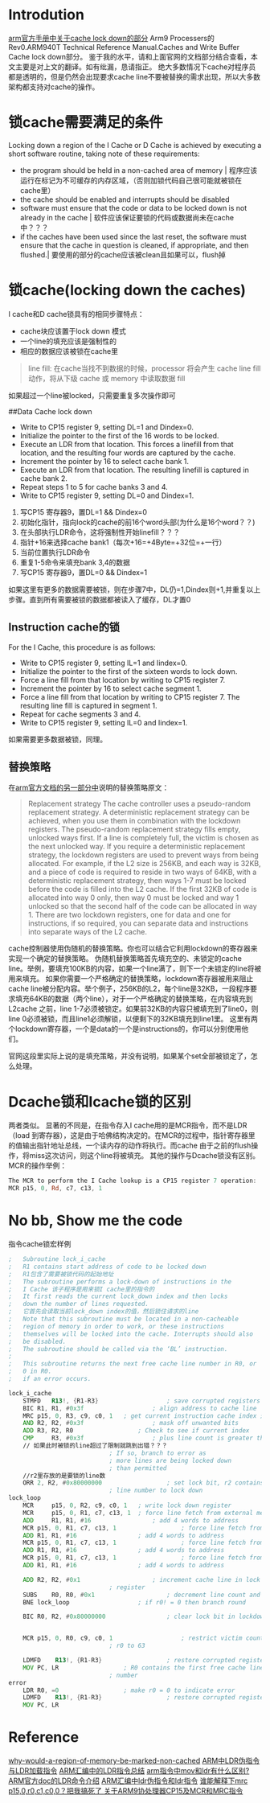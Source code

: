 # Introdution 
[arm官方手册中关于cache lock down的部分][0]
Arm9 Processers的Rev0.ARM940T Technical Reference Manual.Caches and Write Buffer Cache lock down部分。
鉴于我的水平，请和上面官网的文档部分结合查看，本文主要是对上文的翻译。如有纰漏，恳请指正。
绝大多数情况下cache对程序员都是透明的，但是仍然会出现要求cache line不要被替换的需求出现，所以大多数架构都支持对cache的操作。
# 锁cache需要满足的条件
Locking down a region of the I Cache or D Cache is achieved by executing a short software routine, taking note of these requirements:

+ the program should be held in a non-cached area of memory | 程序应该运行在标记为不可缓存的内存区域，（否则加锁代码自己很可能就被锁在cache里）
+ the cache should be enabled and interrupts should be disabled
+ software must ensure that the code or data to be locked down is not already in the cache | 软件应该保证要锁的代码或数据尚未在cache中？？？
+ if the caches have been used since the last reset, the software must ensure that the cache in question is cleaned, if appropriate, and then flushed.| 要使用的部分的cache应该被clean且如果可以，flush掉

# 锁cache(locking down the caches)
I cache和D cache锁具有的相同步骤特点：

+ cache块应该置于lock down 模式
+ 一个line的填充应该是强制性的
+ 相应的数据应该被锁在cache里

>line fill: 在cache当找不到数据的时候，processor 将会产生 cache line fill 动作，将从下级 cache 或 memory 中读取数据 fill

如果超过一个line被locked，只需要重复多次操作即可

##Data Cache lock down

+ Write to CP15 register 9, setting DL=1 and Dindex=0.
+ Initialize the pointer to the first of the 16 words to be locked.
+ Execute an LDR from that location. This forces a linefill from that location, and the resulting four words are captured by the cache.
+ Increment the pointer by 16 to select cache bank 1.
+ Execute an LDR from that location. The resulting linefill is captured in cache bank 2.
+ Repeat steps 1 to 5 for cache banks 3 and 4.
+ Write to CP15 register 9, setting DL=0 and Dindex=1.

1. 写CP15 寄存器9，置DL=1 && Dindex=0
2. 初始化指针，指向lock的cache的前16个word头部(为什么是16个word？？)
3. 在头部执行LDR命令，这将强制性开始linefill？？？
4. 指针+16来选择cache bank1（每次+16=+4Byte=+32位=+一行）
5. 当前位置执行LDR命令
6. 重复1-5命令来填充bank 3,4的数据
7. 写CP15 寄存器9，置DL=0 && Dindex=1

如果这里有更多的数据需要被锁，则在步骤7中，DL仍=1,Dindex则+1,并重复以上步骤。直到所有需要被锁的数据都被读入了缓存，DL才置0

## Instruction cache的锁
For the I Cache, this procedure is as follows:

+ Write to CP15 register 9, setting IL=1 and Iindex=0.
+ Initialize the pointer to the first of the sixteen words to lock down.
+ Force a line fill from that location by writing to CP15 register 7.
+ Increment the pointer by 16 to select cache segment 1.
+ Force a line fill from that location by writing to CP15 register 7. The resulting line fill is captured in segment 1.
+ Repeat for cache segments 3 and 4.
+ Write to CP15 register 9, setting IL=0 and Iindex=1.

如果需要更多数据被锁，同理。

## 替换策略
在[arm官方文档的另一部分中](http://infocenter.arm.com/help/index.jsp?topic=/com.arm.doc.ddi0329l/Beieiiab.html)说明的替换策略原文：

>Replacement strategy
The cache controller uses a pseudo-random replacement strategy. A deterministic replacement strategy can be achieved, when you use them in combination with the lockdown registers.
The pseudo-random replacement strategy fills empty, unlocked ways first. If a line is completely full, the victim is chosen as the next unlocked way.
If you require a deterministic replacement strategy, the lockdown registers are used to prevent ways from being allocated. For example, if the L2 size is 256KB, and each way is 32KB, and a piece of code is required to reside in two ways of 64KB, with a deterministic replacement strategy, then ways 1-7 must be locked before the code is filled into the L2 cache. If the first 32KB of code is allocated into way 0 only, then way 0 must be locked and way 1 unlocked so that the second half of the code can be allocated in way 1.
There are two lockdown registers, one for data and one for instructions, if so required, you can separate data and instructions into separate ways of the L2 cache.

cache控制器使用伪随机的替换策略。你也可以结合它利用lockdown的寄存器来实现一个确定的替换策略。
伪随机替换策略首先填充空的、未锁定的cache line。举例，要填充100KB的内容，如果一个line满了，则下一个未锁定的line将被用来填充。
如果你需要一个严格确定的替换策略，lockdown寄存器被用来阻止cache line被分配内容。举个例子，256KB的L2，每个line是32KB，一段程序要求填充64KB的数据（两个line），对于一个严格确定的替换策略，在内容填充到L2cache 之前，line 1-7必须被锁定。如果前32KB的内容只被填充到了line0，则line 0必须被锁，而且line1必须解锁，以便剩下的32KB填充到line1里。
这里有两个lockdown寄存器，一个是data的一个是instructions的，你可以分别使用他们。

官网这段里实际上说的是填充策略，并没有说明，如果某个set全部被锁定了，怎么处理。

# Dcache锁和Icache锁的区别
两者类似。
显著的不同是，在指令存入I cache用的是MCR指令，而不是LDR（load 到寄存器），这是由于哈佛结构决定的。在MCR的过程中，指针寄存器里的值输出指针地址总线，一个读内存的动作将执行。而cache 由于之前的flush操作，将miss这次访问，则这个line将被填充。
其他的操作与Dcache锁没有区别。
MCR的操作举例：
```asm
The MCR to perform the I Cache lookup is a CP15 register 7 operation:
MCR p15, 0, Rd, c7, c13, 1
```
# No bb, Show me the code
指令cache锁宏样例
```asm
;	Subroutine lock_i_cache
;	R1 contains start address of code to be locked down 
;	R1包含了需要被锁代码的起始地址
;	The subroutine performs a lock-down of instructions in the 
;	I Cache 该子程序是用来锁I cache里的指令的
;	It first reads the current lock_down index and then locks 	
;	down the number of lines requested.
;	它首先会读取当前lock_down index的值，然后锁住请求的line
;	Note that this subroutine must be located in a non-cacheable
;	region of memory in order to work, or these instructions
;	themselves will be locked into the cache. Interrupts should also 
;	be disabled.
;	The subroutine should be called via the ‘BL’ instruction.
;
;	This subroutine returns the next free cache line number in R0, or 
;	0 in R0.
;	if an error occurs.

lock_i_cache
	STMFD 	R13!, {R1-R3}					; save corrupted registers 保存中断寄存器
	BIC	R1, R1, #0x3f					; align address to cache line
	MRC	p15, 0, R3, c9, c0, 1 	; get current instruction cache index 这里并不是写错了，此处将协处理器p15的寄存器中的数据传送到ARM处理器的寄存器r3中
	AND	R2, R2, #0x3f					; mask off unwanted bits
	ADD	R3, R2, R0					; Check to see if current index
	CMP 	R3, #0x3f					; plus line count is greater than 63
    // 如果此时被锁的line超过了限制就跳到出错？？？
							; If so, branch to error as
							; more lines are being locked down
							; than permitted
	//r2里存放的是要锁的line数
	ORR	2, R2, #0x80000000					; set lock bit, r2 contains the cache
							; line number to lock down
lock_loop
	MCR 	p15, 0, R2, c9, c0, 1 	; write lock down register
	MCR 	p15, 0, R1, c7, c13, 1	; force line fetch from external memory 
	ADD 	R1, R1, #16					; add 4 words to address
	MCR	p15, 0, R1, c7, c13, 1					; force line fetch from external memory
	ADD	R1, R1, #16					; add 4 words to address
	MCR	p15, 0, R1, c7, c13, 1					; force line fetch from external memory
	ADD	R1, R1, #16					; add 4 words to address
	MCR	p15, 0, R1, c7, c13, 1					; force line fetch from external memory
	ADD	R1, R1, #16					; add 4 words to address

	ADD	R2, R2, #0x1					; increment cache line in lock down 
							; register
	SUBS	R0, R0, #0x1					; decrement line count and set flags
	BNE	lock_loop					; if r0! = 0 then branch round

	BIC	R0, R2, #0x80000000					; clear lock bit in lockdown register


	MCR	p15, 0, R0, c9, c0, 1					; restrict victim counter to lines 
							; r0 to 63

	LDMFD	 R13!, {R1-R3}					; restore corrupted registers and return
	MOV	PC, LR					; R0 contains the first free cache line
							; number
error
	LDR	R0, =0					; make r0 = 0 to indicate error
	LDMFD	 R13!, {R1-R3}					; restore corrupted registers and return
	MOV	PC, LR
```

# Reference

[why-would-a-region-of-memory-be-marked-non-cached](http://stackoverflow.com/questions/90204/why-would-a-region-of-memory-be-marked-non-cached)
[ARM中LDR伪指令与LDR加载指令](http://www.cnblogs.com/hnrainll/archive/2011/06/14/2080241.html)
[ARM汇编中的LDR指令总结](http://blog.sina.com.cn/s/blog_5f9b3de40100qvnr.html)
[arm指令中mov和ldr有什么区别?](http://zhidao.baidu.com/question/39403018.html)
[ARM官方doc的LDR命令介绍](http://infocenter.arm.com/help/topic/com.arm.doc.dui0204ic/Chdhbfcd.html)
[ARM汇编中ldr伪指令和ldr指令](http://blog.csdn.net/ce123/article/details/7182756)
[谁能解释下mrc p15,0,r0,c1,c0,0？把我搞死了 ](http://bbs.csdn.net/topics/200014187)
[关于ARM9协处理器CP15及MCR和MRC指令  ](http://6xudonghai.blog.163.com/blog/static/336406292008724103317304/)

[0]: http://infocenter.arm.com/help/index.jsp?topic=/com.arm.doc.ddi0092b/ch04s06s01.html "arm cache lock的说明"
